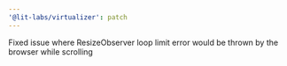 ```yaml
---
'@lit-labs/virtualizer': patch
---
```


Fixed issue where ResizeObserver loop limit error would be thrown by the browser while scrolling

